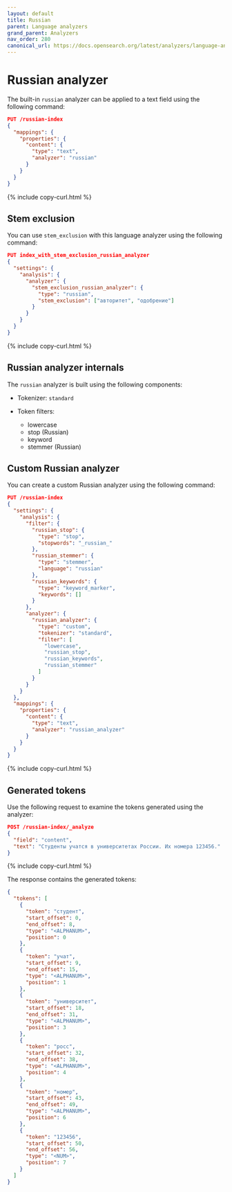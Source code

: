 ```yaml
---
layout: default
title: Russian
parent: Language analyzers
grand_parent: Analyzers
nav_order: 280
canonical_url: https://docs.opensearch.org/latest/analyzers/language-analyzers/russian/
---
```


# Russian analyzer

The built-in `russian` analyzer can be applied to a text field using the following command:

```json
PUT /russian-index
{
  "mappings": {
    "properties": {
      "content": {
        "type": "text",
        "analyzer": "russian"
      }
    }
  }
}
```
{% include copy-curl.html %}

## Stem exclusion

You can use `stem_exclusion` with this language analyzer using the following command:

```json
PUT index_with_stem_exclusion_russian_analyzer
{
  "settings": {
    "analysis": {
      "analyzer": {
        "stem_exclusion_russian_analyzer": {
          "type": "russian",
          "stem_exclusion": ["авторитет", "одобрение"]
        }
      }
    }
  }
}
```
{% include copy-curl.html %}

## Russian analyzer internals

The `russian` analyzer is built using the following components:

- Tokenizer: `standard`

- Token filters:
  - lowercase
  - stop (Russian)
  - keyword
  - stemmer (Russian)

## Custom Russian analyzer

You can create a custom Russian analyzer using the following command:

```json
PUT /russian-index
{
  "settings": {
    "analysis": {
      "filter": {
        "russian_stop": {
          "type": "stop",
          "stopwords": "_russian_"
        },
        "russian_stemmer": {
          "type": "stemmer",
          "language": "russian"
        },
        "russian_keywords": {
          "type": "keyword_marker",
          "keywords": []
        }
      },
      "analyzer": {
        "russian_analyzer": {
          "type": "custom",
          "tokenizer": "standard",
          "filter": [
            "lowercase",
            "russian_stop",
            "russian_keywords",
            "russian_stemmer"
          ]
        }
      }
    }
  },
  "mappings": {
    "properties": {
      "content": {
        "type": "text",
        "analyzer": "russian_analyzer"
      }
    }
  }
}
```
{% include copy-curl.html %}

## Generated tokens

Use the following request to examine the tokens generated using the analyzer:

```json
POST /russian-index/_analyze
{
  "field": "content",
  "text": "Студенты учатся в университетах России. Их номера 123456."
}
```
{% include copy-curl.html %}

The response contains the generated tokens:

```json
{
  "tokens": [
    {
      "token": "студент",
      "start_offset": 0,
      "end_offset": 8,
      "type": "<ALPHANUM>",
      "position": 0
    },
    {
      "token": "учат",
      "start_offset": 9,
      "end_offset": 15,
      "type": "<ALPHANUM>",
      "position": 1
    },
    {
      "token": "университет",
      "start_offset": 18,
      "end_offset": 31,
      "type": "<ALPHANUM>",
      "position": 3
    },
    {
      "token": "росс",
      "start_offset": 32,
      "end_offset": 38,
      "type": "<ALPHANUM>",
      "position": 4
    },
    {
      "token": "номер",
      "start_offset": 43,
      "end_offset": 49,
      "type": "<ALPHANUM>",
      "position": 6
    },
    {
      "token": "123456",
      "start_offset": 50,
      "end_offset": 56,
      "type": "<NUM>",
      "position": 7
    }
  ]
}
```